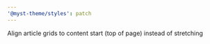 ```yaml
---
'@myst-theme/styles': patch
---
```


Align article grids to content start (top of page) instead of stretching
